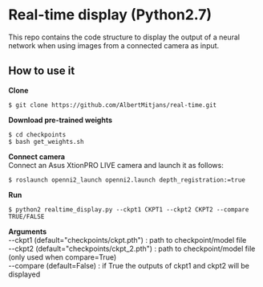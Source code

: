 # Real-time display (Python2.7)
This repo contains the code structure to display the output of a neural network when using images from a connected camera as input.

## How to use it  

**Clone**  
```
$ git clone https://github.com/AlbertMitjans/real-time.git
```

**Download pre-trained weights**
```
$ cd checkpoints
$ bash get_weights.sh
```

**Connect camera**  
Connect an Asus XtionPRO LIVE camera and launch it as follows:
```
$ roslaunch openni2_launch openni2.launch depth_registration:=true
```

**Run**
```
$ python2 realtime_display.py --ckpt1 CKPT1 --ckpt2 CKPT2 --compare TRUE/FALSE
```

**Arguments**  
--ckpt1 (default="checkpoints/ckpt.pth") : path to checkpoint/model file  
--ckpt2 (default="checkpoints/ckpt_2.pth") : path to checkpoint/model file (only used when compare=True)  
--compare (default=False) : if True the outputs of ckpt1 and ckpt2 will be displayed  

